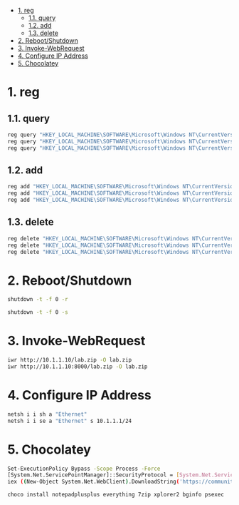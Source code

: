 - [1. reg](#1-reg)
  - [1.1. query](#11-query)
  - [1.2. add](#12-add)
  - [1.3. delete](#13-delete)
- [2. Reboot/Shutdown](#2-rebootshutdown)
- [3. Invoke-WebRequest](#3-invoke-webrequest)
- [4. Configure IP Address](#4-configure-ip-address)
- [5. Chocolatey](#5-chocolatey)


# 1. reg
## 1.1. query
```sh
reg query "HKEY_LOCAL_MACHINE\SOFTWARE\Microsoft\Windows NT\CurrentVersion\Winlogon" /v AutoAdminLogon
reg query "HKEY_LOCAL_MACHINE\SOFTWARE\Microsoft\Windows NT\CurrentVersion\Winlogon" /v DefaultUserName
reg query "HKEY_LOCAL_MACHINE\SOFTWARE\Microsoft\Windows NT\CurrentVersion\Winlogon" /v DefaultPassword
```

## 1.2. add
```sh
reg add "HKEY_LOCAL_MACHINE\SOFTWARE\Microsoft\Windows NT\CurrentVersion\Winlogon" /v AutoAdminLogon /t REG_SZ /d "1" /f
reg add "HKEY_LOCAL_MACHINE\SOFTWARE\Microsoft\Windows NT\CurrentVersion\Winlogon" /v DefaultUserName /t REG_SZ /d "administrator" /f
reg add "HKEY_LOCAL_MACHINE\SOFTWARE\Microsoft\Windows NT\CurrentVersion\Winlogon" /v DefaultPassword /t REG_SZ /d "Qwe123" /f
```

## 1.3. delete
```sh
reg delete "HKEY_LOCAL_MACHINE\SOFTWARE\Microsoft\Windows NT\CurrentVersion\Winlogon" /v AutoAdminLogon /f
reg delete "HKEY_LOCAL_MACHINE\SOFTWARE\Microsoft\Windows NT\CurrentVersion\Winlogon" /v DefaultUserName /f
reg delete "HKEY_LOCAL_MACHINE\SOFTWARE\Microsoft\Windows NT\CurrentVersion\Winlogon" /v DefaultPassword /f
```

# 2. Reboot/Shutdown
```sh
shutdown -t -f 0 -r
```

```sh
shutdown -t -f 0 -s
```

# 3. Invoke-WebRequest
```sh
iwr http://10.1.1.10/lab.zip -O lab.zip
iwr http://10.1.1.10:8000/lab.zip -O lab.zip
```

# 4. Configure IP Address
```sh
netsh i i sh a "Ethernet"
netsh i i se a "Ethernet" s 10.1.1.1/24
```

# 5. Chocolatey
```sh   PowerShell
Set-ExecutionPolicy Bypass -Scope Process -Force
[System.Net.ServicePointManager]::SecurityProtocol = [System.Net.ServicePointManager]::SecurityProtocol -bor 3072
iex ((New-Object System.Net.WebClient).DownloadString('https://community.chocolatey.org/install.ps1'))

choco install notepadplusplus everything 7zip xplorer2 bginfo psexec
```